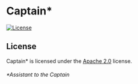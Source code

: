 # Captain*

[![License](https://lxgaming.github.io/badges/License-Apache%202.0-blue.svg)](https://www.apache.org/licenses/LICENSE-2.0)

## License
Captain* is licensed under the [Apache 2.0](https://www.apache.org/licenses/LICENSE-2.0) license.

###### *Assistant to the Captain